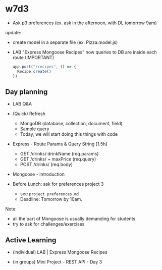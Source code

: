 

# w7d3


- Ask p3 preferences (ex. ask in the afternoon, with DL tomorrow 9am)


update:
- create model in a separate file (ex. Pizza.model.js)
- LAB "Express Mongoose Recipes" now queries to DB are inside each route (IMPORTANT)

  ```js
  app.post("/recipes", () => {
    Recipe.create()
  })
  ```




## Day planning



<!--


Demo: continue on ironRestaurant / create new app as in students portal ?
- if we follow students portal (books)
  - it's easier for them the "research" part
  - it also helps if we do a quick refresh on relationships w7d4
- if I use restaurant, it's an additional example BUT the code from w7d1 is res.send and res.sendFile



Notes: 
- create a separate file to practice mongoose methods ("mongoose-playground.js")
- use just res.json + test with Postman
- contents in the students portal for req.params and req.query are completely new (no DB yet)
  - form: instead of form, use Postman ??


- DATA MODELS: the part of data models can also be explained based on this project, eg:
  - Product model & Reviews as nested document
  - Product model & Seller model

-->


- LAB Q&A 

- (Quick) Refresh
  - MongoDB (database, collection, document, field)
  - Sample query
  - Today, we will start doing this things with code

- Express - Route Params & Query String [1.5h]
  - GET /drinks/:drinkName (req.params)
  - GET /drinks/ + maxPrice (req.query)
  - POST /drinks/ (req.body)

- Mongoose - Introduction
  <!-- @todo: prepare an exercise (eg. implement functionality to create/read) -->

- Before Lunch: ask for preferences project 3
  - see `project preferences.md`
  - Deadline: Tomorrow by 10am.



Note: 
- all the part of Mongoose is usually demanding for students.
- try to ask for challenges/exercises 



## Active Learning

- (individual) LAB | Express Mongoose Recipes
  
- (in groups) Mini Project - REST API - Day 3


